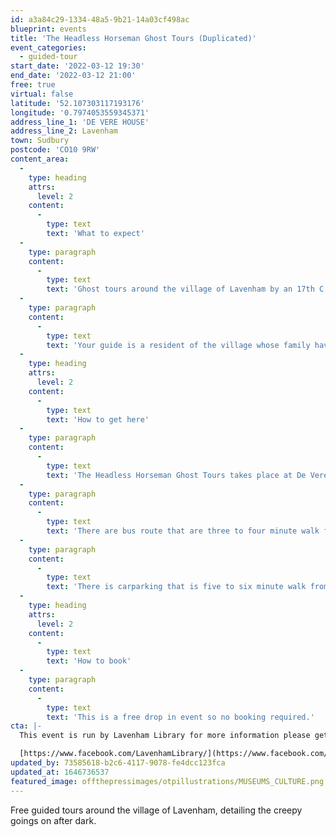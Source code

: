 ```yaml
---
id: a3a84c29-1334-48a5-9b21-14a03cf498ac
blueprint: events
title: 'The Headless Horseman Ghost Tours (Duplicated)'
event_categories:
  - guided-tour
start_date: '2022-03-12 19:30'
end_date: '2022-03-12 21:00'
free: true
virtual: false
latitude: '52.107303117193176'
longitude: '0.7974053559345371'
address_line_1: 'DE VERE HOUSE'
address_line_2: Lavenham
town: Sudbury
postcode: 'CO10 9RW'
content_area:
  -
    type: heading
    attrs:
      level: 2
    content:
      -
        type: text
        text: 'What to expect'
  -
    type: paragraph
    content:
      -
        type: text
        text: 'Ghost tours around the village of Lavenham by an 17th C Ghost carrying his head, meeting the village''s many other ghosts, legends, myths, witches, curses and patron saints, while learning abut the history of the village and seeing''s its old houses in a new light.'
  -
    type: paragraph
    content:
      -
        type: text
        text: 'Your guide is a resident of the village whose family have been associated with Lavenham since founding a vineyard there 1066-1086'
  -
    type: heading
    attrs:
      level: 2
    content:
      -
        type: text
        text: 'How to get here'
  -
    type: paragraph
    content:
      -
        type: text
        text: 'The Headless Horseman Ghost Tours takes place at De Vere House, Lavenham, CO10 9RW.'
  -
    type: paragraph
    content:
      -
        type: text
        text: 'There are bus route that are three to four minute walk from the venue.'
  -
    type: paragraph
    content:
      -
        type: text
        text: 'There is carparking that is five to six minute walk from the venue.'
  -
    type: heading
    attrs:
      level: 2
    content:
      -
        type: text
        text: 'How to book'
  -
    type: paragraph
    content:
      -
        type: text
        text: 'This is a free drop in event so no booking required.'
cta: |-
  This event is run by Lavenham Library for more information please get in touch via:

  [https://www.facebook.com/LavenhamLibrary/](https://www.facebook.com/LavenhamLibrary/)
updated_by: 73585618-b2c6-4117-9078-fe4dcc123fca
updated_at: 1646736537
featured_image: offthepressimages/otpillustrations/MUSEUMS_CULTURE.png
---
```

Free guided tours around the village of Lavenham, detailing the creepy goings on after dark.